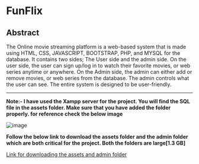 # FunFlix

## Abstract

The Online movie streaming platform is a web-based system that is made using HTML, CSS, JAVASCRIPT, BOOTSTRAP, PHP, and MYSQL for the database. It contains two sides; The User side and the admin side. On the user side, the user can sign up/log in to watch their favorite movies, or web series anytime or anywhere. On the Admin side, the admin can either add or remove movies, or web series from the database. The admin controls what the user can see. The entire system is designed to be user-friendly.

---

**Note:- I have used the Xampp server for the project. You will find the SQL file in the assets folder. Make sure that you have added the folder properly. for reference check the below image**

![image](https://github.com/TharunReddyCSE/FunFlix/assets/52944771/86d3340c-666d-470a-96a0-50023d5fcb3c)

**Follow the below link to download the assets folder and the admin folder which are both critical for the project. Both the folders are large[1.3 GB]**

[Link for downloading the assets and admin folder](https://mega.nz/fm/EmsiXYgK)
